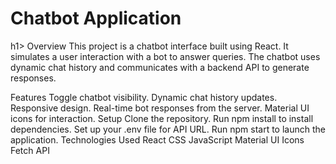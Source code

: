 <h1>Chatbot Application</h1>h1>
Overview
This project is a chatbot interface built using React. It simulates a user interaction with a bot to answer queries. The chatbot uses dynamic chat history and communicates with a backend API to generate responses.

Features
Toggle chatbot visibility.
Dynamic chat history updates.
Responsive design.
Real-time bot responses from the server.
Material UI icons for interaction.
Setup
Clone the repository.
Run npm install to install dependencies.
Set up your .env file for API URL.
Run npm start to launch the application.
Technologies Used
React
CSS
JavaScript
Material UI Icons
Fetch API

